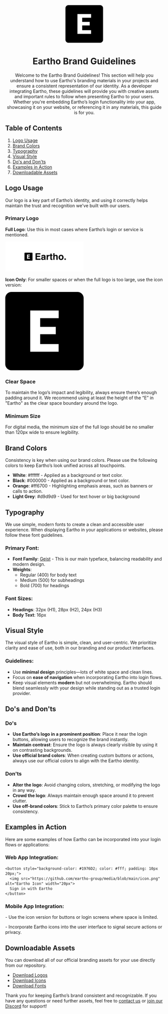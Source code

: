 <div align="center">
  <a href="https://eartho.io">
    <img src="https://github.com/eartho-group/media/blob/main/icon.png" alt="Eartho Logo" width="120">
  </a>
  <h1>Eartho Brand Guidelines</h1>
  <p>Welcome to the Eartho Brand Guidelines! This section will help you understand how to use Eartho's branding materials in your projects and ensure a consistent representation of our identity. As a developer integrating Eartho, these guidelines will provide you with creative assets and important rules to follow when presenting Eartho to your users. Whether you're embedding Eartho’s login functionality into your app, showcasing it on your website, or referencing it in any materials, this guide is for you.</p>
</div>

<h2>Table of Contents</h2>
<ol>
  <li><a href="#logo-usage">Logo Usage</a></li>
  <li><a href="#brand-colors">Brand Colors</a></li>
  <li><a href="#typography">Typography</a></li>
  <li><a href="#visual-style">Visual Style</a></li>
  <li><a href="#dos-and-donts">Do's and Don'ts</a></li>
  <li><a href="#examples-in-action">Examples in Action</a></li>
  <li><a href="#downloadable-assets">Downloadable Assets</a></li>
</ol>

<h2 id="logo-usage">Logo Usage</h2>
<p>Our logo is a key part of Eartho’s identity, and using it correctly helps maintain the trust and recognition we've built with our users.</p>

<h3>Primary Logo</h3>
<p><b>Full Logo</b>: Use this in most cases where Eartho’s login or service is mentioned.</p>
<img src="https://github.com/eartho-group/media/blob/main/eartho_cover_1.png" alt="Eartho Icon" width="250">
<p><b>Icon Only</b>: For smaller spaces or when the full logo is too large, use the icon version:</p>
<img src="https://github.com/eartho-group/media/blob/main/icon.png" alt="Eartho Logo" width="250">

<h3>Clear Space</h3>
<p>To maintain the logo’s impact and legibility, always ensure there’s enough padding around it. We recommend using at least the height of the “E” in "Eartho" as the clear space boundary around the logo.</p>

<h3>Minimum Size</h3>
<p>For digital media, the minimum size of the full logo should be no smaller than 120px wide to ensure legibility.</p>

<h2 id="brand-colors">Brand Colors</h2>
<p>Consistency is key when using our brand colors. Please use the following colors to keep Eartho’s look unified across all touchpoints.</p>
<ul>
  <li><b>White</b>: #ffffff - Applied as a background or text color.</li>
  <li><b>Black</b>: #000000 - Applied as a background or text color.</li>
  <li><b>Orange</b>: #ff6700 - Highlighting emphasis areas, such as banners or calls to action.</li>
  <li><b>Light Grey</b>: #d9d9d9 - Used for text hover or big background</li>
</ul>


<h2 id="typography">Typography</h2>
<p>We use simple, modern fonts to create a clean and accessible user experience. When displaying Eartho in your applications or websites, please follow these font guidelines.</p>

<h3>Primary Font:</h3>
<ul>
  <li><b>Font Family</b>: <a href="https://vercel.com/font">Geist</a> - This is our main typeface, balancing readability and modern design.</li>
  <li><b>Weights</b>:
    <ul>
      <li>Regular (400) for body text</li>
      <li>Medium (500) for subheadings</li>
      <li>Bold (700) for headings</li>
    </ul>
  </li>
</ul>

<h3>Font Sizes:</h3>
<ul>
  <li><b>Headings</b>: 32px (H1), 28px (H2), 24px (H3)</li>
  <li><b>Body Text</b>: 16px</li>
</ul>

<h2 id="visual-style">Visual Style</h2>
<p>The visual style of Eartho is simple, clean, and user-centric. We prioritize clarity and ease of use, both in our branding and our product interfaces.</p>

<h3>Guidelines:</h3>
<ul>
  <li>Use <b>minimal design</b> principles—lots of white space and clean lines.</li>
  <li>Focus on <b>ease of navigation</b> when incorporating Eartho into login flows.</li>
  <li>Keep visual elements <b>modern</b> but not overwhelming. Eartho should blend seamlessly with your design while standing out as a trusted login provider.</li>
</ul>

<h2 id="dos-and-donts">Do's and Don'ts</h2>

<h3>Do's</h3>
<ul>
  <li><b>Use Eartho’s logo in a prominent position</b>: Place it near the login buttons, allowing users to recognize the brand instantly.</li>
  <li><b>Maintain contrast</b>: Ensure the logo is always clearly visible by using it on contrasting backgrounds.</li>
  <li><b>Use official brand colors</b>: When creating custom buttons or actions, always use our official colors to align with the Eartho identity.</li>
</ul>

<h3>Don'ts</h3>
<ul>
  <li><b>Alter the logo</b>: Avoid changing colors, stretching, or modifying the logo in any way.</li>
  <li><b>Crowd the logo</b>: Always maintain enough space around it to prevent clutter.</li>
  <li><b>Use off-brand colors</b>: Stick to Eartho’s primary color palette to ensure consistency.</li>
</ul>

<h2 id="examples-in-action">Examples in Action</h2>
<p>Here are some examples of how Eartho can be incorporated into your login flows or applications:</p>

<h3>Web App Integration:</h3>
<pre><code>&lt;button style="background-color: #1976D2; color: #fff; padding: 10px 20px;"&gt;
  &lt;img src="https://github.com/eartho-group/media/blob/main/icon.png" alt="Eartho Icon" width="20px"&gt;
  Sign in with Eartho
&lt;/button&gt;
</code></pre>

<h3>Mobile App Integration:</h3>
<p>- Use the icon version for buttons or login screens where space is limited.</p>
<p>- Incorporate Eartho icons into the user interface to signal secure actions or privacy.</p>

<h2 id="downloadable-assets">Downloadable Assets</h2>
<p>You can download all of our official branding assets for your use directly from our repository.</p>
<ul>
  <li><a href="https://github.com/eartho-group/media">Download Logos</a></li>
  <li><a href="https://github.com/eartho-group/media">Download Icons</a></li>
  <li><a href="https://vercel.com/font">Download Fonts</a></li>
</ul>

<p>Thank you for keeping Eartho’s brand consistent and recognizable. If you have any questions or need further assets, feel free to <a href="mailto:contact@eartho.io">contact us</a> or <a href="https://discord.gg/5QbuTNTG2q">join our Discord</a> for support!</p>
